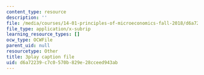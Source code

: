 ```yaml
---
content_type: resource
description: ''
file: /media/courses/14-01-principles-of-microeconomics-fall-2018/d6a72239c7c0570b829e28cceed943ab_FJVOh57UxL8.vtt
file_type: application/x-subrip
learning_resource_types: []
ocw_type: OCWFile
parent_uid: null
resourcetype: Other
title: 3play caption file
uid: d6a72239-c7c0-570b-829e-28cceed943ab
---
```

